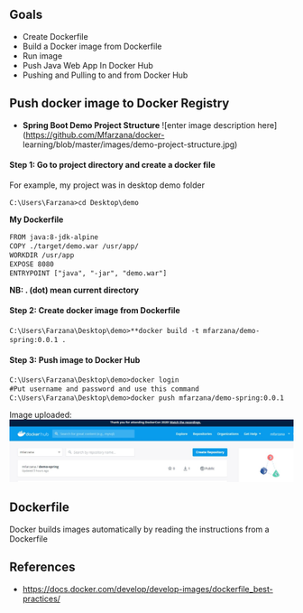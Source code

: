 ## Goals
- Create Dockerfile 
- Build a Docker image from Dockerfile
- Run image
-  Push Java Web App In Docker Hub
- Pushing and Pulling to and from Docker Hub

## Push docker image to Docker Registry
- **Spring Boot Demo Project Structure** 
![enter image description here](https://github.com/Mfarzana/docker- learning/blob/master/images/demo-project-structure.jpg)

#### Step 1: Go to project directory and create a docker file 
 For example, my project was in desktop demo folder
  ```
  C:\Users\Farzana>cd Desktop\demo
  ```
  **My  Dockerfile** 
	
	FROM java:8-jdk-alpine
	COPY ./target/demo.war /usr/app/
	WORKDIR /usr/app
	EXPOSE 8080
	ENTRYPOINT ["java", "-jar", "demo.war"]
	
 **NB:  . (dot) mean current directory** 
####  Step 2: Create docker image from Dockerfile
 ```
 C:\Users\Farzana\Desktop\demo>**docker build -t mfarzana/demo-spring:0.0.1 . 
 ```

#### Step 3: Push image to Docker Hub
```
C:\Users\Farzana\Desktop\demo>docker login 
#Put username and password and use this command
C:\Users\Farzana\Desktop\demo>docker push mfarzana/demo-spring:0.0.1
 ```
 Image  uploaded: ![](https://github.com/Mfarzana/docker-learning/blob/master/images/demo-spring-dockerhub.jpg)
  


## Dockerfile
Docker builds images automatically by reading the instructions from a Dockerfile


## References
- https://docs.docker.com/develop/develop-images/dockerfile_best-practices/

<!--stackedit_data:
eyJoaXN0b3J5IjpbMTgzNDQwMzU3NiwtMTYyMDAxMjQ0NCw2Mj
A3Mjk5MDYsMTM1MTE2Mjc4OSwxMDMyMTEyNzUzLC0xMTAzMDc0
Njc3LC03NzE3MDQzODgsLTIwOTYzMjI4MzYsMTM3MzEwMDY1Ni
wtMjExNDE0NzcwMiw4MTI2ODczOTYsNzU2NzU2MTk3LC0yMDcz
ODAyMzE2LDEyNDg0MDQ5ODMsNjIzMDQwNjMzLDgxNDA5NTk5Ni
wxMjM4NTQ2NzYsLTEzMDU0MDE3ODMsLTM1NjQ0MjAzOCw0MjI1
NTAyOV19
-->